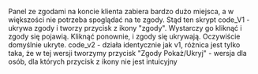 Panel ze zgodami na koncie klienta zabiera bardzo dużo miejsca, a w większości nie potrzeba spoglądać na te zgody. 
Stąd ten skrypt 
code_V1 - ukrywa zgody i tworzy przycisk z ikony "zgody". Wystarczy go kliknąć i zgody się pojawią. Kliknąć ponownie, i zgody się ukrywają. Oczywiście domyślnie ukryte. 
code_v2 - działa identycznie jak v1, różnica jest tylko taka, że w tej wersji tworzymy przycisk "Zgody Pokaż/Ukryj" - wersja dla osób, dla których przycisk z ikony nie jest intuicyjny
